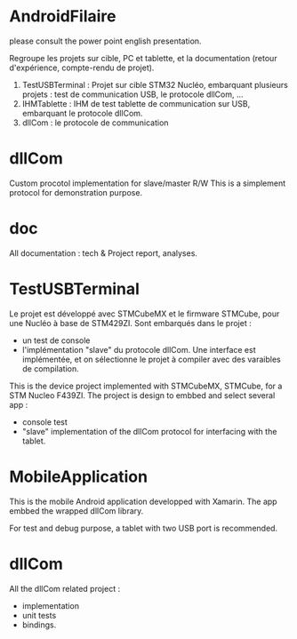 # AndroidFilaire

please consult the power point english presentation.

Regroupe les projets sur cible, PC et tablette, et la documentation (retour d'expérience, compte-rendu de projet).

1. TestUSBTerminal : Projet sur cible STM32 Nucléo, embarquant plusieurs projets : test de communication USB, le protocole dllCom, ...
2. IHMTablette : IHM de test tablette de communication sur USB, embarquant le protocole dllCom.
3. dllCom : le protocole de communication 


# dllCom 

Custom procotol implementation for slave/master R/W
This is a simplement protocol for demonstration purpose.

# doc 

All documentation : tech & Project report, analyses.

# TestUSBTerminal 

Le projet est développé avec STMCubeMX et le firmware STMCube, pour une Nucléo à base de STM429ZI.
Sont embarqués dans le projet : 
- un test de console 
- l'implémentation "slave" du protocole dllCom.
Une interface est implémentée, et on sélectionne le projet à compiler avec des varaibles de compilation.

This is the device project implemented with STMCubeMX, STMCube, for a STM Nucleo F439ZI.
The project is design to embbed and select several app : 
- console test
- "slave" implementation of the dllCom protocol for interfacing with the tablet.

# MobileApplication

This is the mobile Android application developped with Xamarin.
The app embbed the wrapped dllCom library.

For test and debug purpose, a tablet with two USB port is recommended.

# dllCom

All the dllCom related project : 
- implementation
- unit tests 
- bindings.



